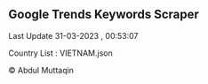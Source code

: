 

## Google Trends Keywords Scraper 
 
Last Update 31-03-2023 , 00:53:07

Country List :
VIETNAM.json



© Abdul Muttaqin 
